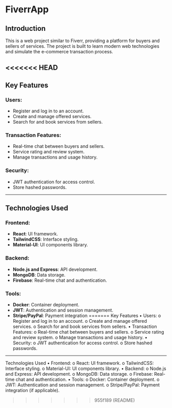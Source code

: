 # FiverrApp

## Introduction
This is a web project similar to Fiverr, providing a platform for buyers and sellers of services. The project is built to learn modern web technologies and simulate the e-commerce transaction process.

<<<<<<< HEAD
---

## Key Features

### Users:
- Register and log in to an account.
- Create and manage offered services.
- Search for and book services from sellers.

### Transaction Features:
- Real-time chat between buyers and sellers.
- Service rating and review system.
- Manage transactions and usage history.

### Security:
- JWT authentication for access control.
- Store hashed passwords.

---

## Technologies Used

### Frontend:
- **React**: UI framework.
- **TailwindCSS**: Interface styling.
- **Material-UI**: UI components library.

### Backend:
- **Node.js and Express**: API development.
- **MongoDB**: Data storage.
- **Firebase**: Real-time chat and authentication.

### Tools:
- **Docker**: Container deployment.
- **JWT**: Authentication and session management.
- **Stripe/PayPal**: Payment integration
=======
Key Features
• Users:
o Register and log in to an account.
o Create and manage offered services.
o Search for and book services from sellers.
• Transaction Features:
o Real-time chat between buyers and sellers.
o Service rating and review system.
o Manage transactions and usage history.
• Security:
o JWT authentication for access control.
o Store hashed passwords.

---

Technologies Used
• Frontend:
o React: UI framework.
o TailwindCSS: Interface styling.
o Material-UI: UI components library.
• Backend:
o Node.js and Express: API development.
o MongoDB: Data storage.
o Firebase: Real-time chat and authentication.
• Tools:
o Docker: Container deployment.
o JWT: Authentication and session management.
o Stripe/PayPal: Payment integration (if applicable).
>>>>>>> 955f189 (README)
